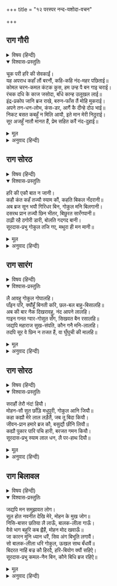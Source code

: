 +++
title = "१२ परस्पर नन्द-यशोदा-वचन"

+++


## राग गौरी


<details><summary>विषय (हिन्दी)</summary>

(६८)
</details>

<details open><summary>विश्वास-प्रस्तुतिः</summary>

चूक परी हरि की सेवकाईं।  
यह अपराध कहाँ लौं बरनौं, कहि-कहि नंद-महर पछिताई॥  
कोमल चरन-कमल कंटक कुस, हम उन्ह पै बन गाइ चराई।  
रंचक दधि के काज जसोदा, बाँधे कान्ह उलूखल लाई॥  
इंद्र-प्रकोप जानि ब्रज राखे, बरुन-फाँस तैं मोहि मुकराई।  
अपने तन-धन-लोभ, कंस-डर, आगैं कै दीन्हे दोउ भाई॥  
निकट बसत कबहुँ न मिलि आयौ, इते मान मेरी निठुराई।  
सूर अजहुँ नातौ मानत हैं, प्रेम सहित करैं नंद-दुहाई॥
</details>

<details><summary>मूल</summary>

चूक परी हरि की सेवकाईं।  
यह अपराध कहाँ लौं बरनौं, कहि-कहि नंद-महर पछिताई॥  
कोमल चरन-कमल कंटक कुस, हम उन्ह पै बन गाइ चराई।  
रंचक दधि के काज जसोदा, बाँधे कान्ह उलूखल लाई॥  
इंद्र-प्रकोप जानि ब्रज राखे, बरुन-फाँस तैं मोहि मुकराई।  
अपने तन-धन-लोभ, कंस-डर, आगैं कै दीन्हे दोउ भाई॥  
निकट बसत कबहुँ न मिलि आयौ, इते मान मेरी निठुराई।  
सूर अजहुँ नातौ मानत हैं, प्रेम सहित करैं नंद-दुहाई॥
</details>

<details><summary>अनुवाद (हिन्दी)</summary>

(सूरदासजीके शब्दोंमें नन्दरायजी कहते हैं—) ‘हमसे श्यामसुन्दरकी सेवामें बहुत त्रुटियाँ हुईं, इस अपराधका कहाँतक वर्णन करूँ।’ बार-बार यों कहकर व्रजराज नन्दजी पश्चात्ताप करते हैं। उनके चरण कमलके समान सुकुमार थे, फिर भी हमने काँटों और कुशोंसे युक्त वनमें उनसे गायें चरवायीं। तनिक-से दहीके लिये यशोदाने कन्हैयाको ऊखलसे लाकर बाँध दिया। उन्होंने (तो) इन्द्रको अत्यन्त क्रुद्ध जानकर (गोवर्धन उठाकर)व्रजकी रक्षा की और मुझे वरुणके पाशसे छुड़ाया; किंतु मैंने अपने शरीर तथा धनके लोभके कारण कंसके भयसे उन दोनों भाइयोंको आगे कर दिया। वे पास ही (मथुरा)-में रहते हैं, किंतु मैं वहाँ जाकर कभी उनसे मिलकर नहीं आया, मेरी निष्ठुरता तो इस परिमाणकी है,(उधर उनकी बात यह है कि) अब भी वे हमसे सम्बन्ध मानते हैं और (अवसर आनेपर) प्रेमपूर्वक बाबा नन्दकी (मेरी) शपथ (ही) करते (खाते) हैं—मुझे ही अपना पिता मानते हैं।
</details>

## राग सोरठ


<details><summary>विषय (हिन्दी)</summary>

(६९)
</details>

<details open><summary>विश्वास-प्रस्तुतिः</summary>

हरि की एकौ बात न जानी।  
कहौ कंत कहँ तज्यौ स्याम कौं, कहति बिकल नँदरानी॥  
अब ब्रज सून भयौ गिरिधर बिन, गोकुल मनि बिलगानी।  
दसरथ प्रान तज्यौ छिन भीतर, बिछुरत सारँगपानी॥  
ठाढ़ी रहै ठगोरी डारी, बोलति गदगद बानी।  
सूरदास-प्रभु गोकुल तजि गए, मथुरा ही मन मानी॥
</details>

<details><summary>मूल</summary>

हरि की एकौ बात न जानी।  
कहौ कंत कहँ तज्यौ स्याम कौं, कहति बिकल नँदरानी॥  
अब ब्रज सून भयौ गिरिधर बिन, गोकुल मनि बिलगानी।  
दसरथ प्रान तज्यौ छिन भीतर, बिछुरत सारँगपानी॥  
ठाढ़ी रहै ठगोरी डारी, बोलति गदगद बानी।  
सूरदास-प्रभु गोकुल तजि गए, मथुरा ही मन मानी॥
</details>

<details><summary>अनुवाद (हिन्दी)</summary>

(सूरदासजीके शब्दोंमें) व्याकुल होकर श्रीनन्दरानी कहती हैं—‘(व्रजराज!) मुझे श्यामसुन्दरका एक भी समाचार नहीं मिला। स्वामी! बताओ तो कि तुमने श्यामसुन्दरको कहाँ छोड़ा? अब गिरधरलालके बिना व्रज सूना हो गया। गोकुलकी मणि उससे पृथक् हो गयी। शार्ङ्गपाणि (विष्णुरूप) श्रीरामका वियोग होनेपर महाराज दशरथने तो एक क्षणमें प्राण त्याग दिया था।’ वे इस प्रकार खड़ी रहती हैं, जैसे किसीने उनके सिर कुछ जादू डाल दिया हो और गद्‍गद स्वरमें कहती हैं—‘हमारे स्वामी गोकुलको छोड़कर चले गये, अब मथुरा ही उनको प्रिय लगती है।’
</details>

## राग सारंग


<details><summary>विषय (हिन्दी)</summary>

(७०)
</details>

<details open><summary>विश्वास-प्रस्तुतिः</summary>

लै आवहु गोकुल गोपालहि।  
पाँइन परि, क्यौंहूँ बिनती करि, छल-बल बाहु-बिसालहि॥  
अब की बार नैक दिखरावहु, नंद आपने लालहि।  
गाइन गनत ग्वार-गोसुत सँग, सिखवत बैन रसालहि॥  
जद्यपि महाराज सुख-संपति, कौन गनै मनि-लालहि।  
तदपि सूर वे छिन न तजत हैं, वा घुँघुची की मालहि॥
</details>

<details><summary>मूल</summary>

लै आवहु गोकुल गोपालहि।  
पाँइन परि, क्यौंहूँ बिनती करि, छल-बल बाहु-बिसालहि॥  
अब की बार नैक दिखरावहु, नंद आपने लालहि।  
गाइन गनत ग्वार-गोसुत सँग, सिखवत बैन रसालहि॥  
जद्यपि महाराज सुख-संपति, कौन गनै मनि-लालहि।  
तदपि सूर वे छिन न तजत हैं, वा घुँघुची की मालहि॥
</details>

<details><summary>अनुवाद (हिन्दी)</summary>

(सूरदासजीके शब्दोंमें माता यशोदा नन्दजीसे कहती हैं—व्रजराज!) पैरों पड़कर, प्रार्थना करके अथवा छलबलसे—किसी तरह उन विशाल भुजाओंवाले गोपालको गोकुल ले आओ। नन्दजी! इस बार अपने लालका तनिक-सा दर्शन करा दो। वे यहाँ गोपकुमारोंके साथ गायों तथा बछड़ोंको गिना करते थे और रसपूर्वक (मधुर वाणीमें) बोलना सखाओंको सिखलाते थे। यद्यपि (अब वे मथुरामें) महाराज हैं और वहाँकी सुख-सम्पत्ति तथा मणियों एवं लालोंकी गिनती कौन कर सकता है; फिर भी वे (यहाँसे गयी) उस गुंजाकी मालाको एक क्षणके लिये भी नहीं छोड़ते।
</details>

## राग सोरठ


<details><summary>विषय (हिन्दी)</summary>

(७१)
</details>

<details open><summary>विश्वास-प्रस्तुतिः</summary>

सराहौं तेरौ नंद! हियौ।  
मोहन-सौ सुत छाँड़ि मधुपुरी, गोकुल आनि जियौ॥  
कहा कह्यौ मेरे लाल लड़ैतैं, जब तू बिदा कियौ।  
जीवन-प्रान हमारे ब्रज कौ, बसुद्यौ छीनि लियौ॥  
कह्यौ पुकार पारि पचि हारी, बरजत गमन कियौ।  
सूरदास-प्रभु स्याम लाल धन, लै पर-हाथ दियौ॥
</details>

<details><summary>मूल</summary>

सराहौं तेरौ नंद! हियौ।  
मोहन-सौ सुत छाँड़ि मधुपुरी, गोकुल आनि जियौ॥  
कहा कह्यौ मेरे लाल लड़ैतैं, जब तू बिदा कियौ।  
जीवन-प्रान हमारे ब्रज कौ, बसुद्यौ छीनि लियौ॥  
कह्यौ पुकार पारि पचि हारी, बरजत गमन कियौ।  
सूरदास-प्रभु स्याम लाल धन, लै पर-हाथ दियौ॥
</details>

<details><summary>अनुवाद (हिन्दी)</summary>

(सूरदासजीके शब्दोंमें श्रीयशोदाजी कह रही हैं—) नन्दजी! तुम्हारे हृदयकी (कठोरताकी) मैं प्रशंसा करती हूँ। मोहन-जैसे पुत्रको मथुरा छोड़कर गोकुलमें आकर जी रहे हो। मेरे दुलारे लालने जब तुमको विदा किया, तब क्या कहा? हमारे और व्रजके उस प्राणजीवनको (अब) वसुदेवने छीन लिया। (जाते समय) मैं पुकार-पुकारकर कहती हुई थक गयी; किंतु रोकनेपर भी वे (मथुरा ले) गये और (वहाँ) व्रजके स्वामी (मेरे) श्यामलालरूप धनको दूसरेके हाथ (-में) दे दिया।
</details>

## राग बिलावल


<details><summary>विषय (हिन्दी)</summary>

(७२)
</details>

<details open><summary>विश्वास-प्रस्तुतिः</summary>

जद्यपि मन समुझावत लोग।  
सूल होत नवनीत देखि मेरे, मोहन के मुख जोग॥  
निसि-बासर छतिया लै लाऊँ, बालक-लीला गाऊँ।  
वैसे भाग बहुरि कब ह्वैहैं, मोहन मोद खवाऊँ॥  
जा कारन मुनि ध्यान धरैं, सिव अंग बिभूति लगावैं।  
सो बालक-लीला धरि गोकुल, ऊखल साथ बँधावैं॥  
बिदरत नाहिं बज्र कौ हिरदै, हरि-बियोग क्यौं सहिऐ।  
सूरदास-प्रभु कमल-नैन बिन, कौने बिधि ब्रज रहिऐ॥
</details>

<details><summary>मूल</summary>

जद्यपि मन समुझावत लोग।  
सूल होत नवनीत देखि मेरे, मोहन के मुख जोग॥  
निसि-बासर छतिया लै लाऊँ, बालक-लीला गाऊँ।  
वैसे भाग बहुरि कब ह्वैहैं, मोहन मोद खवाऊँ॥  
जा कारन मुनि ध्यान धरैं, सिव अंग बिभूति लगावैं।  
सो बालक-लीला धरि गोकुल, ऊखल साथ बँधावैं॥  
बिदरत नाहिं बज्र कौ हिरदै, हरि-बियोग क्यौं सहिऐ।  
सूरदास-प्रभु कमल-नैन बिन, कौने बिधि ब्रज रहिऐ॥
</details>

<details><summary>अनुवाद (हिन्दी)</summary>

(सूरदासजीके शब्दोंमें श्रीयशोदाजी कहती हैं—) यद्यपि लोग मेरे मनको समझाते (सान्त्वना देते) हैं फिर भी मेरे मोहनके मुख—श्यामके खानेयोग्य (ताजा) मक्खन देखकर मुझे वेदना होती है। रात-दिन उसे मैं लेकर हृदयसे लगाये रहती थी और उसकी बाललीलाका गान करती थी; (अब) वैसा भाग्य फिर कब होगा (जब) मोहनको आनन्दपूर्वक खिलाऊँगी? जिन्हें पानेके लिये मुनिगण ध्यान किया करते हैं और शंकरजी शरीरमें विभूति लगाते हैं, उन्होंने ही लीलासे बालकरूप धारणकर गोकुलमें (अपनेको) ऊखलसे बँधवाया। मेरा हृदय वज्रका है, जो फट नहीं जाता। भला, श्यामसुन्दरका वियोग कैसे सहा जा सकता है। कमललोचन प्रभुके बिना व्रजमें (अब) कैसे रहा जा सकता है।
</details>
